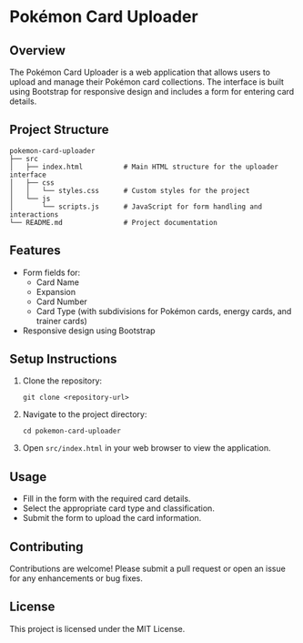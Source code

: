 # Pokémon Card Uploader

## Overview
The Pokémon Card Uploader is a web application that allows users to upload and manage their Pokémon card collections. The interface is built using Bootstrap for responsive design and includes a form for entering card details.

## Project Structure
```
pokemon-card-uploader
├── src
│   ├── index.html          # Main HTML structure for the uploader interface
│   ├── css
│   │   └── styles.css      # Custom styles for the project
│   └── js
│       └── scripts.js      # JavaScript for form handling and interactions
└── README.md               # Project documentation
```

## Features
- Form fields for:
  - Card Name
  - Expansion
  - Card Number
  - Card Type (with subdivisions for Pokémon cards, energy cards, and trainer cards)
- Responsive design using Bootstrap

## Setup Instructions
1. Clone the repository:
   ```
   git clone <repository-url>
   ```
2. Navigate to the project directory:
   ```
   cd pokemon-card-uploader
   ```
3. Open `src/index.html` in your web browser to view the application.

## Usage
- Fill in the form with the required card details.
- Select the appropriate card type and classification.
- Submit the form to upload the card information.

## Contributing
Contributions are welcome! Please submit a pull request or open an issue for any enhancements or bug fixes.

## License
This project is licensed under the MIT License.
